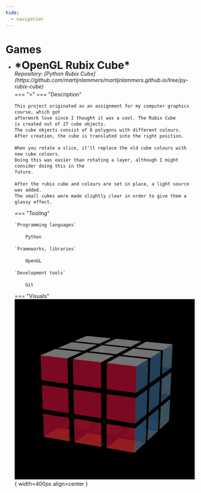 ```yaml
---
hide:
  - navigation
---
```


# Games 

<div class="grid cards" markdown>

-   <h1 style="margin-top:-10px; margin-bottom:-15px">
        *OpenGL Rubix Cube* 
    </h1>
    <br>
    <h6 style="margin-top:-5px; margin-bottom:-10px;">
            Repository: [Python Rubix Cube](https://github.com/martijnlammers/martijnlammers.github.io/tree/py-rubix-cube) 
    </h6> 

    === ">"
    === "Description"
        
        This project originated as an assignment for my computer graphics course, which got 
        afterwork love since I thought it was a cool. The Rubix Cube
        is created out of 27 cube objects.
        The cube objects consist of 6 polygons with different colours.
        After creation, the cube is translated into the right position.

        When you rotate a slice, it'll replace the old cube colours with new cube colours. 
        Doing this was easier than rotating a layer, although I might consider doing this in the 
        future.

        After the rubix cube and colours are set in place, a light source was added.
        The small cubes were made slightly clear in order to give them a glassy effect.
        
    === "Tooling"
      
        `Programming languages`

            Python

        `Frameworks, libraries`

            OpenGL 
        
        `Development tools`

            Git

    === "Visuals"
        ![Rubix Cube](./images/rubix.gif){ width=400px align=center }
</div>
